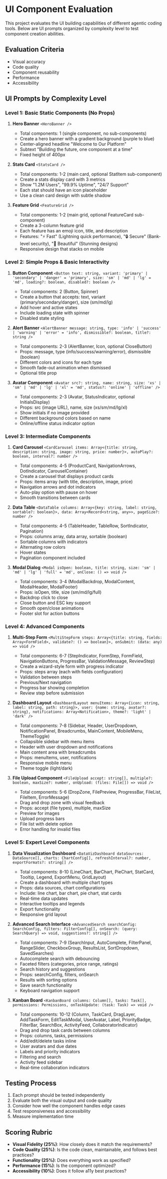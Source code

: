 # UI Component Evaluation

This project evaluates the UI building capabilities of different agentic coding tools. Below are UI prompts organized by complexity level to test component creation abilities.

## Evaluation Criteria
- Visual accuracy
- Code quality
- Component reusability
- Performance
- Accessibility

## UI Prompts by Complexity Level

### Level 1: Basic Static Components (No Props)

1. **Hero Banner**
   `<HeroBanner />`
   - Total components: 1 (single component, no sub-components)
   - Create a hero banner with a gradient background (purple to blue)
   - Center-aligned headline "Welcome to Our Platform"
   - Subtext "Building the future, one component at a time"
   - Fixed height of 400px

2. **Stats Card**
   `<StatsCard />`
   - Total components: 1-2 (main card, optional StatItem sub-component)
   - Create a stats display card with 3 metrics
   - Show "1.2M Users", "99.9% Uptime", "24/7 Support"
   - Each stat should have an icon placeholder
   - Use a clean card design with subtle shadow

3. **Feature Grid**
   `<FeatureGrid />`
   - Total components: 1-2 (main grid, optional FeatureCard sub-component)
   - Create a 3-column feature grid
   - Each feature has an emoji icon, title, and description
   - Features: "⚡ Fast" (Lightning quick performance), "🔒 Secure" (Bank-level security), "🎨 Beautiful" (Stunning designs)
   - Responsive design that stacks on mobile

### Level 2: Simple Props & Basic Interactivity

1. **Button Component**
   `<Button text: string, variant: 'primary' | 'secondary' | 'danger' = 'primary', size: 'sm' | 'md' | 'lg' = 'md', loading?: boolean, disabled?: boolean />`
   - Total components: 2 (Button, Spinner)
   - Create a button that accepts: text, variant (primary/secondary/danger), size (sm/md/lg)
   - Add hover and active states
   - Include loading state with spinner
   - Disabled state styling

2. **Alert Banner**
   `<AlertBanner message: string, type: 'info' | 'success' | 'warning' | 'error' = 'info', dismissible?: boolean, title?: string />`
   - Total components: 2-3 (AlertBanner, Icon, optional CloseButton)
   - Props: message, type (info/success/warning/error), dismissible (boolean)
   - Different colors and icons for each type
   - Smooth fade-out animation when dismissed
   - Optional title prop

3. **Avatar Component**
   `<Avatar src?: string, name: string, size: 'xs' | 'sm' | 'md' | 'lg' | 'xl' = 'md', status?: 'online' | 'offline' />`
   - Total components: 2-3 (Avatar, StatusIndicator, optional InitialsDisplay)
   - Props: src (image URL), name, size (xs/sm/md/lg/xl)
   - Show initials if no image provided
   - Different background colors based on name
   - Online/offline status indicator option

### Level 3: Intermediate Components

1. **Card Carousel**
   `<CardCarousel items: Array<{title: string, description: string, image: string, price: number}>, autoPlay?: boolean, interval?: number />`
   - Total components: 4-5 (ProductCard, NavigationArrows, DotIndicator, CarouselContainer)
   - Create a carousel that displays product cards
   - Props: items array (with title, description, image, price)
   - Navigation arrows and dot indicators
   - Auto-play option with pause on hover
   - Smooth transitions between cards

2. **Data Table**
   `<DataTable columns: Array<{key: string, label: string, sortable?: boolean}>, data: Array<Record<string, any>>, pageSize?: number />`
   - Total components: 4-5 (TableHeader, TableRow, SortIndicator, Pagination)
   - Props: columns array, data array, sortable (boolean)
   - Sortable columns with indicators
   - Alternating row colors
   - Hover states
   - Pagination component included

3. **Modal Dialog**
   `<Modal isOpen: boolean, title: string, size: 'sm' | 'md' | 'lg' | 'full' = 'md', onClose: () => void />`
   - Total components: 3-4 (ModalBackdrop, ModalContent, ModalHeader, ModalFooter)
   - Props: isOpen, title, size (sm/md/lg/full)
   - Backdrop click to close
   - Close button and ESC key support
   - Smooth open/close animations
   - Footer slot for action buttons

### Level 4: Advanced Components

1. **Multi-Step Form**
   `<MultiStepForm steps: Array<{title: string, fields: Array<FormField>, validate?: () => boolean}>, onSubmit: (data: any) => void />`
   - Total components: 6-7 (StepIndicator, FormStep, FormField, NavigationButtons, ProgressBar, ValidationMessage, ReviewStep)
   - Create a wizard-style form with progress indicator
   - Props: steps array (each with fields configuration)
   - Validation between steps
   - Previous/Next navigation
   - Progress bar showing completion
   - Review step before submission

2. **Dashboard Layout**
   `<DashboardLayout menuItems: Array<{icon: string, label: string, path: string}>, user: {name: string, avatar?: string}, notifications: Array<Notification>, theme?: 'light' | 'dark' />`
   - Total components: 7-8 (Sidebar, Header, UserDropdown, NotificationPanel, Breadcrumbs, MainContent, MobileMenu, ThemeToggle)
   - Collapsible sidebar with menu items
   - Header with user dropdown and notifications
   - Main content area with breadcrumbs
   - Props: menuItems, user, notifications
   - Responsive mobile menu
   - Theme toggle (light/dark)

3. **File Upload Component**
   `<FileUpload accept: string[], multiple?: boolean, maxSize?: number, onUpload: (files: File[]) => void />`
   - Total components: 5-6 (DropZone, FilePreview, ProgressBar, FileList, FileItem, ErrorMessage)
   - Drag and drop zone with visual feedback
   - Props: accept (file types), multiple, maxSize
   - Preview for images
   - Upload progress bars
   - File list with delete option
   - Error handling for invalid files

### Level 5: Expert Level Components

1. **Data Visualization Dashboard**
   `<DataVizDashboard dataSources: DataSource[], charts: ChartConfig[], refreshInterval?: number, exportFormats?: string[] />`
   - Total components: 8-10 (LineChart, BarChart, PieChart, StatCard, Tooltip, Legend, ExportMenu, GridLayout)
   - Create a dashboard with multiple chart types
   - Props: data sources, chart configurations
   - Include: line chart, bar chart, pie chart, stat cards
   - Real-time data updates
   - Interactive tooltips and legends
   - Export functionality
   - Responsive grid layout

2. **Advanced Search Interface**
   `<AdvancedSearch searchConfig: SearchConfig, filters: FilterConfig[], onSearch: (query: SearchQuery) => void, suggestions?: string[] />`
   - Total components: 7-9 (SearchInput, AutoComplete, FilterPanel, RangeSlider, CheckboxGroup, ResultsList, SortDropdown, SavedSearches)
   - Autocomplete search with debouncing
   - Faceted filters (categories, price range, ratings)
   - Search history and suggestions
   - Props: searchConfig, filters, onSearch
   - Results with sorting options
   - Save search functionality
   - Keyboard navigation support

3. **Kanban Board**
   `<KanbanBoard columns: Column[], tasks: Task[], permissions: Permissions, onTaskUpdate: (task: Task) => void />`
   - Total components: 10-12 (Column, TaskCard, DragLayer, AddTaskForm, EditTaskModal, UserAvatar, Label, PriorityBadge, FilterBar, SearchBox, ActivityFeed, CollaboratorIndicator)
   - Drag and drop task cards between columns
   - Props: columns, tasks, permissions
   - Add/edit/delete tasks inline
   - User avatars and due dates
   - Labels and priority indicators
   - Filtering and search
   - Activity feed sidebar
   - Real-time collaboration indicators

## Testing Process

1. Each prompt should be tested independently
2. Evaluate both the visual output and code quality
3. Consider how well the component handles edge cases
4. Test responsiveness and accessibility
5. Measure implementation time

## Scoring Rubric

- **Visual Fidelity (25%)**: How closely does it match the requirements?
- **Code Quality (25%)**: Is the code clean, maintainable, and follows best practices?
- **Functionality (25%)**: Does everything work as specified?
- **Performance (15%)**: Is the component optimized?
- **Accessibility (10%)**: Does it follow a11y best practices?